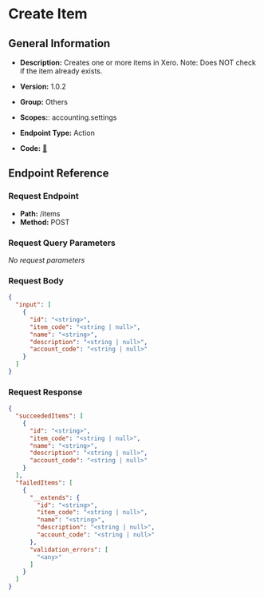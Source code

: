 # Create Item

## General Information

- **Description:** Creates one or more items in Xero.
Note: Does NOT check if the item already exists.

- **Version:** 1.0.2
- **Group:** Others
- **Scopes:**: accounting.settings
- **Endpoint Type:** Action
- **Code:** [🔗](https://github.com/NangoHQ/integration-templates/tree/main/integrations/xero/actions/create-item.ts)

## Endpoint Reference

### Request Endpoint

- **Path:** /items
- **Method:** POST

### Request Query Parameters

_No request parameters_

### Request Body

```json
{
  "input": [
    {
      "id": "<string>",
      "item_code": "<string | null>",
      "name": "<string>",
      "description": "<string | null>",
      "account_code": "<string | null>"
    }
  ]
}
```

### Request Response

```json
{
  "succeededItems": [
    {
      "id": "<string>",
      "item_code": "<string | null>",
      "name": "<string>",
      "description": "<string | null>",
      "account_code": "<string | null>"
    }
  ],
  "failedItems": [
    {
      "__extends": {
        "id": "<string>",
        "item_code": "<string | null>",
        "name": "<string>",
        "description": "<string | null>",
        "account_code": "<string | null>"
      },
      "validation_errors": [
        "<any>"
      ]
    }
  ]
}
```
